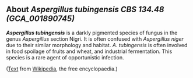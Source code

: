 About *Aspergillus tubingensis CBS 134.48 (GCA\_001890745)* 
-----------------------------------------------------------



***Aspergillus tubingensis*** is a darkly pigmented species of fungus in
the genus *Aspergillus* section Nigri. It is often confused with
*Aspergillus niger* due to their similar morphology and habitat. *A.
tubingensis* is often involved in food spoilage of fruits and wheat, and
industrial fermentation. This species is a rare agent of opportunistic
infection.

([Text](http://en.wikipedia.org/wiki/Aspergillus_tubingensis) from
[Wikipedia](http://en.wikipedia.org/), the free encyclopaedia.)
